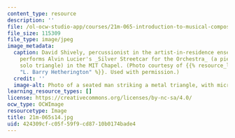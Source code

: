 ```yaml
---
content_type: resource
description: ''
file: /ol-ocw-studio-app/courses/21m-065-introduction-to-musical-composition-spring-2014/424309cfc05f59f9cd8710b0174bade4_21m-065s14.jpg
file_size: 115309
file_type: image/jpeg
image_metadata:
  caption: David Shively, percussionist in the artist-in-residence ensemble Either/Or,
    performs Alvin Lucier's _Silver Streetcar for the Orchestra_ (a piece for amplified
    solo triangle) in the MIT Chapel. (Photo courtesy of {{% resource_link "5531f815-959e-4f9e-8511-93567485ee09"
    "L. Barry Hetherington" %}}. Used with permission.)
  credit: ''
  image-alt: Photo of a seated man striking a metal triangle, with microphones.
learning_resource_types: []
license: https://creativecommons.org/licenses/by-nc-sa/4.0/
ocw_type: OCWImage
resourcetype: Image
title: 21m-065s14.jpg
uid: 424309cf-c05f-59f9-cd87-10b0174bade4
---
```

